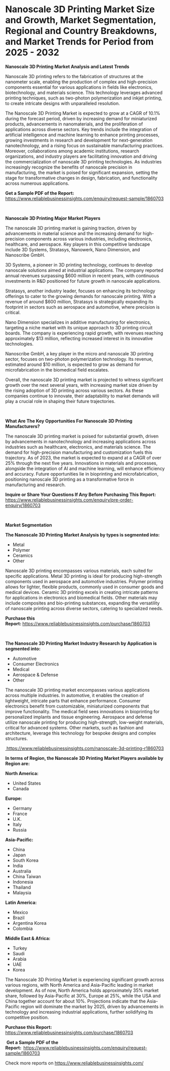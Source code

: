 <p><h1>Nanoscale 3D Printing Market Size and Growth, Market Segmentation, Regional and Country Breakdowns, and Market Trends for Period from 2025 -  2032</h1></p><p><strong>Nanoscale 3D Printing Market Analysis and Latest Trends</strong></p>
<p><p>Nanoscale 3D printing refers to the fabrication of structures at the nanometer scale, enabling the production of complex and high-precision components essential for various applications in fields like electronics, biotechnology, and materials science. This technology leverages advanced printing techniques, such as two-photon polymerization and inkjet printing, to create intricate designs with unparalleled resolution.</p><p>The Nanoscale 3D Printing Market is expected to grow at a CAGR of 10.1% during the forecast period, driven by increasing demand for miniaturized products, advancements in nanomaterials, and the proliferation of applications across diverse sectors. Key trends include the integration of artificial intelligence and machine learning to enhance printing processes, growing investments in research and development for next-generation nanotechnology, and a rising focus on sustainable manufacturing practices. Moreover, collaborations among academic institutions, research organizations, and industry players are facilitating innovation and driving the commercialization of nanoscale 3D printing technologies. As industries increasingly recognize the benefits of nanoscale precision in manufacturing, the market is poised for significant expansion, setting the stage for transformative changes in design, fabrication, and functionality across numerous applications.</p></p>
<p><strong>Get a Sample PDF of the Report:&nbsp;</strong> <a href="https://www.reliablebusinessinsights.com/enquiry/request-sample/1860703?utm_campaign=75&utm_medium=2&utm_source=Github&utm_content=ia&utm_term=11032025&utm_id=nanoscale-3d-printing">https://www.reliablebusinessinsights.com/enquiry/request-sample/1860703</a></p>
<p>&nbsp;</p>
<p><strong>Nanoscale 3D Printing Major Market Players</strong></p>
<p><p>The nanoscale 3D printing market is gaining traction, driven by advancements in material science and the increasing demand for high-precision components across various industries, including electronics, healthcare, and aerospace. Key players in this competitive landscape include 3D Systems, Stratasys, Nanowerk, Nano Dimension, and Nanoscribe GmbH.</p><p>3D Systems, a pioneer in 3D printing technology, continues to develop nanoscale solutions aimed at industrial applications. The company reported annual revenues surpassing $600 million in recent years, with continuous investments in R&D positioned for future growth in nanoscale applications.</p><p>Stratasys, another industry leader, focuses on enhancing its technology offerings to cater to the growing demands for nanoscale printing. With a revenue of around $600 million, Stratasys is strategically expanding its footprint in sectors such as aerospace and automotive, where precision is critical.</p><p>Nano Dimension specializes in additive manufacturing for electronics, targeting a niche market with its unique approach to 3D printing circuit boards. The company is experiencing rapid growth, with revenues reaching approximately $13 million, reflecting increased interest in its innovative technologies.</p><p>Nanoscribe GmbH, a key player in the micro and nanoscale 3D printing sector, focuses on two-photon polymerization technology. Its revenue, estimated around $10 million, is expected to grow as demand for microfabrication in the biomedical field escalates.</p><p>Overall, the nanoscale 3D printing market is projected to witness significant growth over the next several years, with increasing market size driven by the rising adoption of 3D printing across various sectors. As these companies continue to innovate, their adaptability to market demands will play a crucial role in shaping their future trajectories.</p></p>
<p>&nbsp;</p>
<p><strong>What Are The Key Opportunities For Nanoscale 3D Printing Manufacturers?</strong></p>
<p><p>The nanoscale 3D printing market is poised for substantial growth, driven by advancements in nanotechnology and increasing applications across industries such as healthcare, electronics, and materials science. The demand for high-precision manufacturing and customization fuels this trajectory. As of 2023, the market is expected to expand at a CAGR of over 25% through the next five years. Innovations in materials and processes, alongside the integration of AI and machine learning, will enhance efficiency and accuracy. Future opportunities lie in bioprinting and microfabrication, positioning nanoscale 3D printing as a transformative force in manufacturing and research.</p></p>
<p><strong>Inquire or Share Your Questions If Any Before Purchasing This Report:</strong> <a href="https://www.reliablebusinessinsights.com/enquiry/pre-order-enquiry/1860703?utm_campaign=75&utm_medium=2&utm_source=Github&utm_content=ia&utm_term=11032025&utm_id=nanoscale-3d-printing">https://www.reliablebusinessinsights.com/enquiry/pre-order-enquiry/1860703</a></p>
<p>&nbsp;</p>
<p><strong>Market Segmentation</strong></p>
<p><strong>The Nanoscale 3D Printing Market Analysis by types is segmented into:</strong></p>
<p><ul><li>Metal</li><li>Polymer</li><li>Ceramics</li><li>Other</li></ul></p>
<p><p>Nanoscale 3D printing encompasses various materials, each suited for specific applications. Metal 3D printing is ideal for producing high-strength components used in aerospace and automotive industries. Polymer printing allows for lighter, flexible products, commonly used in consumer goods and medical devices. Ceramic 3D printing excels in creating intricate patterns for applications in electronics and biomedical fields. Other materials may include composites and bio-printing substances, expanding the versatility of nanoscale printing across diverse sectors, catering to specialized needs.</p></p>
<p><strong>Purchase this Report:&nbsp;</strong><a href="https://www.reliablebusinessinsights.com/purchase/1860703?utm_campaign=75&utm_medium=2&utm_source=Github&utm_content=ia&utm_term=11032025&utm_id=nanoscale-3d-printing">https://www.reliablebusinessinsights.com/purchase/1860703</a></p>
<p>&nbsp;</p>
<p><strong>The Nanoscale 3D Printing Market Industry Research by Application is segmented into:</strong></p>
<p><ul><li>Automotive</li><li>Consumer Electronics</li><li>Medical</li><li>Aerospace & Defense</li><li>Other</li></ul></p>
<p><p>The nanoscale 3D printing market encompasses various applications across multiple industries. In automotive, it enables the creation of lightweight, intricate parts that enhance performance. Consumer electronics benefit from customizable, miniaturized components that improve functionality. The medical field sees innovations in bioprinting for personalized implants and tissue engineering. Aerospace and defense utilize nanoscale printing for producing high-strength, low-weight materials, critical for advanced systems. Other markets, such as fashion and architecture, leverage this technology for bespoke designs and complex structures.</p></p>
<p><a href="https://www.reliablebusinessinsights.com/nanoscale-3d-printing-r1860703?utm_campaign=75&utm_medium=2&utm_source=Github&utm_content=ia&utm_term=11032025&utm_id=nanoscale-3d-printing">&nbsp;https://www.reliablebusinessinsights.com/nanoscale-3d-printing-r1860703</a></p>
<p><strong>In terms of Region, the Nanoscale 3D Printing Market Players available by Region are:</strong></p>
<p>
    <p> <strong> North America: </strong>
        <ul>
            <li>United States</li>
            <li>Canada</li>
        </ul>
        </p> 
    <p> <strong> Europe: </strong>
        <ul>
            <li>Germany</li>
            <li>France</li>
            <li>U.K.</li>
            <li>Italy</li>
            <li>Russia</li>
        </ul>
        </p> 
    <p> <strong> Asia-Pacific: </strong>
        <ul>
            <li>China</li>
            <li>Japan</li>
            <li>South Korea</li>
            <li>India</li>
            <li>Australia</li>
            <li>China Taiwan</li>
            <li>Indonesia</li>
            <li>Thailand</li>
            <li>Malaysia</li>
        </ul>
        </p> 
    <p> <strong> Latin America: </strong>
        <ul>
            <li>Mexico</li>
            <li>Brazil</li>
            <li>Argentina Korea</li>
            <li>Colombia</li>
        </ul>
        </p> 
    <p> <strong> Middle East & Africa: </strong>
        <ul>
            <li>Turkey</li>
            <li>Saudi</li>
            <li>Arabia</li>
            <li>UAE</li>
            <li>Korea</li>
        </ul>
    </p>
    </p>
<p><p>The Nanoscale 3D Printing Market is experiencing significant growth across various regions, with North America and Asia-Pacific leading in market development. As of now, North America holds approximately 35% market share, followed by Asia-Pacific at 30%, Europe at 25%, while the USA and China together account for about 10%. Projections indicate that the Asia-Pacific region will dominate the market by 2025, driven by advancements in technology and increasing industrial applications, further solidifying its competitive position.</p></p>
<p><strong>Purchase this Report: </strong><a href="https://www.reliablebusinessinsights.com/purchase/1860703?utm_campaign=75&utm_medium=2&utm_source=Github&utm_content=ia&utm_term=11032025&utm_id=nanoscale-3d-printing">https://www.reliablebusinessinsights.com/purchase/1860703</a></p>
<p>&nbsp;<strong>Get a Sample PDF of the Report:&nbsp;&nbsp;</strong><a href="https://www.reliablebusinessinsights.com/enquiry/request-sample/1860703?utm_campaign=75&utm_medium=2&utm_source=Github&utm_content=ia&utm_term=11032025&utm_id=nanoscale-3d-printing">https://www.reliablebusinessinsights.com/enquiry/request-sample/1860703</a></p>
<p><strong></strong></p>
<p>Check more reports on <a href="https://www.reliablebusinessinsights.com/?utm_campaign=75&utm_medium=2&utm_source=Github&utm_content=ia&utm_term=11032025&utm_id=nanoscale-3d-printing">https://www.reliablebusinessinsights.com/</a></p>
